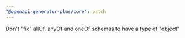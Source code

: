 ```yaml
---
"@openapi-generator-plus/core": patch
---
```


Don't "fix" allOf, anyOf and oneOf schemas to have a type of "object"
